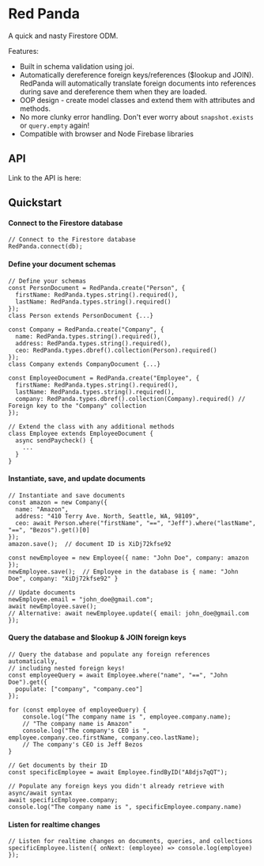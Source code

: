 # Red Panda
A quick and nasty Firestore ODM.

Features:
 - Built in schema validation using joi.
 - Automatically dereference foreign keys/references ($lookup and JOIN).  RedPanda will automatically translate foreign documents into references during save and dereference them when they are loaded.
 - OOP design - create model classes and extend them with attributes and methods.
 - No more clunky error handling.  Don't ever worry about `snapshot.exists` or `query.empty` again!
 - Compatible with browser and Node Firebase libraries
 
## API
Link to the API is here: 
 
## Quickstart
#### Connect to the Firestore database
```
// Connect to the Firestore database
RedPanda.connect(db);
```

#### Define your document schemas
```
// Define your schemas
const PersonDocument = RedPanda.create("Person", {
  firstName: RedPanda.types.string().required(),
  lastName: RedPanda.types.string().required()
});
class Person extends PersonDocument {...}

const Company = RedPanda.create("Company", {
  name: RedPanda.types.string().required(),
  address: RedPanda.types.string().required(),
  ceo: RedPanda.types.dbref().collection(Person).required()
});
class Company extends CompanyDocument {...}

const EmployeeDocument = RedPanda.create("Employee", {
  firstName: RedPanda.types.string().required(),
  lastName: RedPanda.types.string().required(),
  company: RedPanda.types.dbref().collection(Company).required() // Foreign key to the "Company" collection
});

// Extend the class with any additional methods
class Employee extends EmployeeDocument {
  async sendPaycheck() {
    ...
  }
}
```

#### Instantiate, save, and update documents
```
// Instantiate and save documents
const amazon = new Company({
  name: "Amazon",
  address: "410 Terry Ave. North, Seattle, WA, 98109",
  ceo: await Person.where("firstName", "==", "Jeff").where("lastName", "==", "Bezos").get()[0]
});
amazon.save();  // document ID is XiDj72kfse92

const newEmployee = new Employee({ name: "John Doe", company: amazon });
newEmployee.save();  // Employee in the database is { name: "John Doe", company: "XiDj72kfse92" }

// Update documents
newEmployee.email = "john_doe@gmail.com";
await newEmployee.save();
// Alternative: await newEmployee.update({ email: john_doe@gmail.com });
```

#### Query the database and $lookup & JOIN foreign keys
```
// Query the database and populate any foreign references automatically,
// including nested foreign keys!
const employeeQuery = await Employee.where("name", "==", "John Doe").get({ 
  populate: ["company", "company.ceo"] 
});

for (const employee of employeeQuery) {
    console.log("The company name is ", employee.company.name);
    // "The company name is Amazon"
    console.log("The company's CEO is ", employee.company.ceo.firstName, company.ceo.lastName);
    // The company's CEO is Jeff Bezos
}

// Get documents by their ID
const specificEmployee = await Employee.findByID("A8djs7qQT");

// Populate any foreign keys you didn't already retrieve with async/await syntax
await specificEmployee.company;
console.log("The company name is ", specificEmployee.company.name)
```

#### Listen for realtime changes
```
// Listen for realtime changes on documents, queries, and collections
specificEmployee.listen({ onNext: (employee) => console.log(employee) });
```
